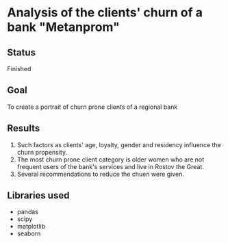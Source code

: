 # Analysis of the clients' churn of a bank "Metanprom"
## Status
Finished
## Goal
To create a portrait of churn prone clients of a regional bank
## Results
1. Such factors as clients' age, loyalty, gender and residency influence the churn propensity.
2. The most churn prone client category is older women who are not frequent users of the bank's services and live in Rostov the Great.
3. Several recommendations to reduce the chuen were given.
## Libraries used
* pandas
* scipy
* matplotlib
* seaborn